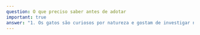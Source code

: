 ```yaml
---
question: O que preciso saber antes de adotar
important: true
answer: "1. Os gatos são curiosos por natureza e gostam de investigar novos ambientes, mas se tiverem acesso livre à rua, estarão sujeitos a vários perigos, como atropelamento, envenenamento, doenças, ataque de cães ou de pessoas. Então, segurança é fundamental!\_**Mantenha seu gatinho nos domínios de sua propriedade**;\n2. Gatos podem viver muitos anos, alguns ultrapassam os vinte anos de idade, por isso deve estar preparado para manter as necessidades de seu amigo peludo por um\_**período longo**;\n3. Muitas coisas podem acontecer sem que estejamos esperando: perder o emprego, engravidar, mudar de endereço e até mesmo conhecer alguém que não curta gatos. Nada disso justifica se desfazer do seu companheiro felino,\_**tenha um plano**\_para incluir seu gatinho em uma nova realidade;\n4. Assim como as pessoas, os animais também adoecem e\_**podem precisar atendimento veterinário**. Se pergunte se você terá condições de custear essas despesas;\n5. **Alimentação de qualidade é fundamental**\_para a saúde de seu gatinho, além de prevenir doenças, a ração adequada à idade e condição do seu gato irá trazer bem estar e saúde. Alimentação natural é permitida, desde que recomendada por um nutrólogo especializado em animais.\n6. Ter um gato exige tempo de sua parte: **precisa\_dar atenção e brincar\_com ele**, para que ele não se sinta entediado e estressado;\n7. Não se esqueça também que caso precise viajar e não puder levar seu gatinho junto, terá que\_**providenciar uma hospedagem\_ou\_alguém para cuidar dele\_enquanto estiver fora**.\n"
---
```


